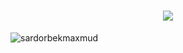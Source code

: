 <!--
<ul>
  <li>👋 Hi, I'm Sardorbek Maxmudov ( github.com/Sardorbekmaxmud )</li>
  <li>📦 My Pet Projects are in here</li>
  <li>👀 I’m a Junior Python Developer</li>
  <li>📫 How to reach me: telegram: <a href='https://t.me/Sardorbekmaxmudov'>@Sardorbekmaxmudov</a>, gmail: <a href='mailto:sardorbekmaxmudov33@gmail.com'>sardorbekmaxmudov33@gmail.com</a></li>
</ul>
-->
<h1 align="center">
    <img src="https://readme-typing-svg.herokuapp.com/?font=Righteous&size=25&center=true&vCenter=true&width=450&height=70&duration=4000&lines=Hello+Everyone!+👋;+I'm+Sardorbek+Maxmudov!;+I'm+a+Junior+Python+Developer;">
</h1>

<p align="left"><img src="https://komarev.com/ghpvc/?username=Sardorbekmaxmud&label=Profile%20views&color=0e75b6&style=flat" alt="sardorbekmaxmud"></p>

<!--<h4>I'm Backend Developer</h4>

### Languages and tools I work with:
<code><img src="https://w7.pngwing.com/pngs/1005/511/png-transparent-web-development-html-logo-world-wide-web-consortium-create-html-signature-angle-text-rectangle-thumbnail.png" width="30px"></code>
<code><img src="https://banner2.cleanpng.com/20180325/kpq/kisspng-python-logo-programmer-fierce-python-cliparts-5ab7bde1954e21.4104715915219911376116.jpg" width="30px"/></code>
<code><img src="https://c0.klipartz.com/pngpicture/28/601/gratis-png-ilustracion-del-logotipo-de-sql-base-de-datos-de-microsoft-sql-azure-servidor-de-microsoft-sql-base-de-datos-thumbnail.png" width="30px"/></code>
<code><img src="https://e7.pngegg.com/pngimages/10/113/png-clipart-django-web-development-web-framework-python-software-framework-django-text-trademark-thumbnail.png" width="30px"/></code>
<code><img src="https://www.kindpng.com/picc/m/452-4529814_docker-and-kubernetes-logos-docker-logo-white-png.png" width="30px"/></code>

**Sardorbekmaxmud/Sardorbekmaxmud** is a ✨ _special_ ✨ repository because its `README.md` (this file) appears on your GitHub profile.

Here are some ideas to get you started: -->



<!-- - 🔭 I’m currently working on ...
- 🌱 I’m currently learning ...
- 👯 I’m looking to collaborate on ...
- 🤔 I’m looking for help with ...
- 💬 Ask me about ...
- 📫 How to reach me: ...
- 😄 Pronouns: ...
- ⚡ Fun fact: ... -->
